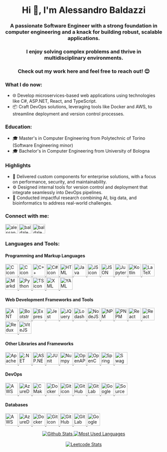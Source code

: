 <h1 align="center">Hi 👋, I'm Alessandro Baldazzi</h1>
<h3 align="center">A passionate Software Engineer with a strong foundation in computer engineering and a knack for building robust, scalable applications.</h3>
<h3 align="center">I enjoy solving complex problems and thrive in multidisciplinary environments.</h3>
<h3 align="center">Check out my work here and feel free to reach out! 😊</h3>

<h3>What I do now:</h3>
<ul>
  <li>🌐 Develop microservices-based web applications using technologies like C#, ASP.NET, React, and TypeScript.</li>
  <li>📦 Craft DevOps solutions, leveraging tools like Docker and AWS, to streamline deployment and version control processes.</li>
</ul>
<h3>Education:</h3>
<ul>
  <li>🎓 Master's in Computer Engineering from Polytechnic of Torino (Software Engineering minor)</li>
  <li>🎓 Bachelor's in Computer Engineering from University of Bologna</li>
</ul>
<h3>Highlights</h3>
<ul>
<li>🚀 Delivered custom components for enterprise solutions, with a focus on performance, security, and maintainability.</li>
<li>⚙️ Designed internal tools for version control and deployment that integrate seamlessly into DevOps pipelines.</li>
<li>🔬 Conducted impactful research combining AI, big data, and bioinformatics to address real-world challenges.</li>
</ul>

<h3 align="left">Connect with me:</h3>
<p align="left">
<a href="https://linkedin.com/in/alessandrobaldazzi" target="blank"><img align="center" src="https://raw.githubusercontent.com/rahuldkjain/github-profile-readme-generator/master/src/images/icons/Social/linked-in-alt.svg" alt="alessandrobaldazzi" height="30" width="40" /></a>
<a href="https://www.hackerrank.com/baldale98" target="blank"><img align="center" src="https://raw.githubusercontent.com/rahuldkjain/github-profile-readme-generator/master/src/images/icons/Social/hackerrank.svg" alt="baldale98" height="30" width="40" /></a>
<a href="https://www.leetcode.com/baldale98" target="blank"><img align="center" src="https://raw.githubusercontent.com/rahuldkjain/github-profile-readme-generator/master/src/images/icons/Social/leet-code.svg" alt="baldale98" height="30" width="40" /></a>
</p>

<h3 align="left">Languages and Tools:</h3>
<h4 align="left">Programming and Markup Languages</h4>
<p align="left">
  <a href="https://www.iso.org/standard/82075.html">
    <img src="https://cdn.jsdelivr.net/gh/devicons/devicon@latest/icons/c/c-original.svg" height="40" width="40" alt="C icon"/>
  </a>
  <a href="https://www.iso.org/standard/83626.html">
    <img src="https://cdn.jsdelivr.net/gh/devicons/devicon@latest/icons/cplusplus/cplusplus-original.svg" height="40" width="40" alt="C icon"/>
  </a>
  <a href="https://learn.microsoft.com/en-us/dotnet/csharp/">
    <img src="https://cdn.jsdelivr.net/gh/devicons/devicon@latest/icons/csharp/csharp-original.svg" height="40" width="40" alt="C++ icon"/>
  </a>
  <a href="https://developer.mozilla.org/en-US/docs/Web/CSS">
    <img src="https://cdn.jsdelivr.net/gh/devicons/devicon@latest/icons/css3/css3-original.svg" height="40" width="40" alt="C# icon"/>
  </a>
  <a href="https://html.spec.whatwg.org/multipage/">
    <img src="https://cdn.jsdelivr.net/gh/devicons/devicon@latest/icons/html5/html5-original.svg" height="40" width="40" alt="HTML icon"/>
  </a>
  <a href="https://docs.oracle.com/en/java/">
    <img src="https://cdn.jsdelivr.net/gh/devicons/devicon@latest/icons/java/java-original.svg" height="40" width="40" alt="Java icon"/>
  </a>
  <a href="https://developer.mozilla.org/en-US/docs/Web/JavaScript">
    <img src="https://cdn.jsdelivr.net/gh/devicons/devicon@latest/icons/javascript/javascript-original.svg" height="40" width="40" alt="JS icon"/>
  </a>
  <a href="https://www.json.org/json-en.html">
    <img src="https://cdn.jsdelivr.net/gh/devicons/devicon@latest/icons/json/json-original.svg" height="40" width="40" alt="JSON icon"/>
  </a>
  <a href="https://docs.jupyter.org/en/latest/">
    <img src="https://cdn.jsdelivr.net/gh/devicons/devicon@latest/icons/jupyter/jupyter-original.svg" height="40" width="40" alt="Jupyter icon"/>
  </a>
  <a href="https://kotlinlang.org/docs/home.html">
    <img src="https://cdn.jsdelivr.net/gh/devicons/devicon@latest/icons/kotlin/kotlin-original.svg" height="40" width="40" alt="Kotlin icon"/>
  </a>
  <a href="https://www.latex-project.org/help/documentation/">
    <img src="https://cdn.jsdelivr.net/gh/devicons/devicon@latest/icons/latex/latex-original.svg" height="40" width="40" alt="LaTeX icon"/>
  </a>
  <a href="https://www.markdownguide.org/">
    <img src="https://cdn.jsdelivr.net/gh/devicons/devicon@latest/icons/markdown/markdown-original.svg" height="40" width="40" alt="Markdown icon"/>
  </a>
  <a href="https://docs.python.org/">
    <img src="https://cdn.jsdelivr.net/gh/devicons/devicon@latest/icons/python/python-original.svg" height="40" width="40" alt="Python icon"/>
  </a>
  <a href="https://www.typescriptlang.org/docs/">
    <img src="https://cdn.jsdelivr.net/gh/devicons/devicon@latest/icons/typescript/typescript-original.svg" height="40" width="40" alt="TS icon"/>
  </a>
  <a href="https://developer.mozilla.org/en-US/docs/Web/XML/XML_introduction">
    <img src="https://cdn.jsdelivr.net/gh/devicons/devicon@latest/icons/xml/xml-original.svg" height="40" width="40" alt="XML icon"/>
  </a>
  <a href="https://yaml.org/">
    <img src="https://cdn.jsdelivr.net/gh/devicons/devicon@latest/icons/yaml/yaml-original.svg" height="40" width="40" alt="YAML icon"/>
  </a>
</p>
<h4 align="left">Web Development Frameworks and Tools</h4>
<p align="left">
  <a href="https://ant.design/">
    <img src="https://cdn.jsdelivr.net/gh/devicons/devicon@latest/icons/antdesign/antdesign-original.svg" height="40" width="40" alt="ANT icon"/>
  </a>
  <a href="https://getbootstrap.com/">
    <img src="https://cdn.jsdelivr.net/gh/devicons/devicon@latest/icons/bootstrap/bootstrap-original.svg" height="40" width="40" alt="Bootstrap icon"/>
  </a>
  <a href="https://expressjs.com/">
    <img src="https://cdn.jsdelivr.net/gh/devicons/devicon@latest/icons/express/express-original.svg" height="40" width="40" alt="ExpressJS icon"/>
  </a>
  <a href="https://jestjs.io/docs/getting-started">
    <img src="https://cdn.jsdelivr.net/gh/devicons/devicon@latest/icons/jest/jest-plain.svg" height="40" width="40" alt="Jest icon"/>
  </a>
  <a href="https://api.jquery.com/">
    <img src="https://cdn.jsdelivr.net/gh/devicons/devicon@latest/icons/jquery/jquery-original.svg" height="40" width="40" alt="JQuery icon"/>
  </a>
  <a href="https://lodash.com/docs">
    <img src="https://cdn.jsdelivr.net/gh/devicons/devicon@latest/icons/lodash/lodash-original.svg" height="40" width="40" alt="Lodash icon"/>
  </a>
  <a href="https://nodejs.org/">
    <img src="https://cdn.jsdelivr.net/gh/devicons/devicon@latest/icons/nodejs/nodejs-original.svg" height="40" width="40" alt="NodeJS icon"/>
  </a>
  <a href="https://www.npmjs.com/">
    <img src="https://cdn.jsdelivr.net/gh/devicons/devicon@latest/icons/npm/npm-original-wordmark.svg" height="40" width="40" alt="NPM icon"/>
  </a>
  <a href="https://pnpm.io/">
    <img src="https://cdn.jsdelivr.net/gh/devicons/devicon@latest/icons/pnpm/pnpm-original.svg" height="40" width="40" alt="PNPM icon"/>
  </a>
  <a href="https://react.dev/">
    <img src="https://cdn.jsdelivr.net/gh/devicons/devicon@latest/icons/react/react-original.svg" height="40" width="40" alt="React icon"/>
  </a>
  <a href="https://reactrouter.com/">
    <img src="https://cdn.jsdelivr.net/gh/devicons/devicon@latest/icons/reactrouter/reactrouter-original.svg" height="40" width="40" alt="React Router icon"/>
  </a>
  <a href="https://redux.js.org/">
    <img src="https://cdn.jsdelivr.net/gh/devicons/devicon@latest/icons/redux/redux-original.svg" height="40" width="40" alt="Redux icon"/>
  </a>
  <a href="https://vite.dev/">
    <img src="https://cdn.jsdelivr.net/gh/devicons/devicon@latest/icons/vitejs/vitejs-original.svg" height="40" width="40" alt="ViteJS icon"/>
  </a>
</p>
<h4 align="left">Other Libraries and Frameworks</h4>
<p align="left">
  <a href="https://kafka.apache.org/documentation/">
    <img src="https://cdn.jsdelivr.net/gh/devicons/devicon@latest/icons/apachekafka/apachekafka-original.svg" height="40" width="40" alt="Apache Kafka icon"/>
  </a>
  <a href="https://learn.microsoft.com/en-us/dotnet/framework/">
    <img src="https://cdn.jsdelivr.net/gh/devicons/devicon@latest/icons/dot-net/dot-net-original.svg" height="40" width="40" alt=".NET icon"/>
  </a>
  <a href="https://learn.microsoft.com/en-us/aspnet/core/?view=aspnetcore-9.0">
    <img src="https://cdn.jsdelivr.net/gh/devicons/devicon@latest/icons/dotnetcore/dotnetcore-original.svg" height="40" width="40" alt="ASP.NET Core icon"/>
  </a>
  <a href="https://junit.org/junit5/docs/current/user-guide/">
    <img src="https://cdn.jsdelivr.net/gh/devicons/devicon@latest/icons/junit/junit-original.svg" height="40" width="40" alt="JUnit icon"/>
  </a>
  <a href="https://numpy.org/">
    <img src="https://cdn.jsdelivr.net/gh/devicons/devicon@latest/icons/numpy/numpy-original.svg" height="40" width="40" alt="Numpy icon"/>
  </a>
  <a href="https://www.openapis.org/">
    <img src="https://cdn.jsdelivr.net/gh/devicons/devicon@latest/icons/openapi/openapi-original.svg" height="40" width="40" alt="OpenAPI icon"/>
  </a>
  <a href="https://opencv.org/">
    <img src="https://cdn.jsdelivr.net/gh/devicons/devicon@latest/icons/opencv/opencv-original.svg" height="40" width="40" alt="OpenCV icon"/>
  </a>
  <a href="https://docs.spring.io/spring-framework/reference/index.html">
    <img src="https://cdn.jsdelivr.net/gh/devicons/devicon@latest/icons/spring/spring-original.svg" height="40" width="40" alt="Spring icon"/>
  </a>
  <a href="https://swagger.io/docs/">
    <img src="https://cdn.jsdelivr.net/gh/devicons/devicon@latest/icons/swagger/swagger-original.svg" height="40" width="40" alt="Swagger icon"/>
  </a>
</p>

<h4 align="left">DevOps</h4>
<p>
  <a href="https://docs.aws.amazon.com/">
    <img src="https://cdn.jsdelivr.net/gh/devicons/devicon@latest/icons/amazonwebservices/amazonwebservices-original-wordmark.svg" height="40" width="40" alt="AWS icon"/>
  </a>
  <a href="https://learn.microsoft.com/en-us/azure/devops/?view=azure-devops">
    <img src="https://cdn.jsdelivr.net/gh/devicons/devicon@latest/icons/azuredevops/azuredevops-original.svg" height="40" width="40" alt="AzureDevOps icon"/>
  </a>
  <a href="https://cmake.org/">
    <img src="https://cdn.jsdelivr.net/gh/devicons/devicon@latest/icons/cmake/cmake-original.svg" height="40" width="40" alt="CMake icon"/>
  </a>
  <a href="https://docs.docker.com/">
    <img src="https://cdn.jsdelivr.net/gh/devicons/devicon@latest/icons/docker/docker-original.svg" height="40" width="40" alt="Docker icon"/>
  </a>
  <a href="https://git-scm.com/doc">
    <img src="https://cdn.jsdelivr.net/gh/devicons/devicon@latest/icons/git/git-original.svg" height="40" width="40" alt="Git icon"/>
  </a>
  <a href="https://github.com/">
    <img src="https://cdn.jsdelivr.net/gh/devicons/devicon@latest/icons/github/github-original.svg" height="40" width="40" alt="GitHub icon"/>
  </a>
  <a href="https://gitlab.com/">
    <img src="https://cdn.jsdelivr.net/gh/devicons/devicon@latest/icons/gitlab/gitlab-original.svg" height="40" width="40" alt="GitLab icon"/>
  </a>
  <a href="https://cloud.google.com/docs">
    <img src="https://cdn.jsdelivr.net/gh/devicons/devicon@latest/icons/googlecloud/googlecloud-original.svg" height="40" width="40" alt="Google Cloud icon"/>
  </a>
  <a href="https://www.sourcetreeapp.com/">
    <img src="https://cdn.jsdelivr.net/gh/devicons/devicon@latest/icons/sourcetree/sourcetree-original.svg" height="40" width="40" alt="SourceTree icon"/>
  </a>
</p>

<h4 align="left">Databases</h4>
<p>
  <a href="https://docs.aws.amazon.com/">
    <img src="https://cdn.jsdelivr.net/gh/devicons/devicon@latest/icons/amazonwebservices/amazonwebservices-original-wordmark.svg" height="40" width="40" alt="AWS icon"/>
  </a>
  <a href="https://learn.microsoft.com/en-us/azure/devops/?view=azure-devops">
    <img src="https://cdn.jsdelivr.net/gh/devicons/devicon@latest/icons/azuredevops/azuredevops-original.svg" height="40" width="40" alt="AzureDevOps icon"/>
  </a>
  <a href="https://docs.docker.com/">
    <img src="https://cdn.jsdelivr.net/gh/devicons/devicon@latest/icons/docker/docker-original.svg" height="40" width="40" alt="Docker icon"/>
  </a>
  <a href="https://git-scm.com/doc">
    <img src="https://cdn.jsdelivr.net/gh/devicons/devicon@latest/icons/git/git-original.svg" height="40" width="40" alt="Git icon"/>
  </a>
  <a href="https://github.com/">
    <img src="https://cdn.jsdelivr.net/gh/devicons/devicon@latest/icons/github/github-original.svg" height="40" width="40" alt="GitHub icon"/>
  </a>
  <a href="https://gitlab.com/">
    <img src="https://cdn.jsdelivr.net/gh/devicons/devicon@latest/icons/gitlab/gitlab-original.svg" height="40" width="40" alt="GitLab icon"/>
  </a>
  <a href="https://cloud.google.com/docs">
    <img src="https://cdn.jsdelivr.net/gh/devicons/devicon@latest/icons/googlecloud/googlecloud-original.svg" height="40" width="40" alt="Google Cloud icon"/>
  </a>
</p>

<p align="center">
  <a href="https://github.com/alessandrobaldazzi">
    <img src="http://github-profile-summary-cards.vercel.app/api/cards/stats?username=alessandrobaldazzi&theme=dark" alt="Github Stats"/>
    <img src="https://github-readme-stats.vercel.app/api/top-langs/?username=alessandrobaldazzi&theme=dark&layout=compact&size_weight=0.5&count_weight=0.5&hide=assembly,shell,makefile" alt="Most Used Languages"/>
  </a>
  <br/>
  <br/>
  <a href="https://leetcode.com/Baldale98">
  <img alt="Leetcode Stats" src="https://leetcard.jacoblin.cool/Baldale98?ext=activity"/>
  </a>
</p>
